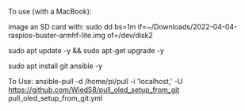 To use (with a MacBook):

image an SD card with: sudo dd bs=1m if=~/Downloads/2022-04-04-raspios-buster-armhf-lite.img of=/dev/disk2

sudo apt update -y && sudo apt-get upgrade -y

sudo apt install git ansible -y

To Use: ansible-pull -d /home/pi/pull -i 'localhost,' -U https://github.com/Wied58/pull_oled_setup_from_git pull_oled_setup_from_git.yml
